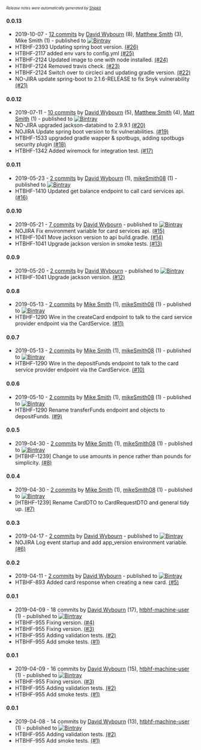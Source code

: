 <sup><sup>*Release notes were automatically generated by [Shipkit](http://shipkit.org/)*</sup></sup>

#### 0.0.13
 - 2019-10-07 - [12 commits](https://github.com/DepartmentOfHealth-htbhf/htbhf-card-services-api/compare/v0.0.12...v0.0.13) by [David Wybourn](https://github.com/dwybourn) (8), [Matthew Smith](https://github.com/YetAnotherMatt) (3), Mike Smith (1) - published to [![Bintray](https://img.shields.io/badge/Bintray-0.0.13-green.svg)](https://bintray.com/departmentofhealth-htbhf/maven/htbhf-card-services-api/0.0.13)
 - HTBHF-2393 Updating spring boot version. [(#26)](https://github.com/DepartmentOfHealth-htbhf/htbhf-card-services-api/pull/26)
 - HTBHF-2117 added env vars to config.yml [(#25)](https://github.com/DepartmentOfHealth-htbhf/htbhf-card-services-api/pull/25)
 - HTBHF-2124 Updated image to one with node installed. [(#24)](https://github.com/DepartmentOfHealth-htbhf/htbhf-card-services-api/pull/24)
 - HTBHF-2124 Removed travis check. [(#23)](https://github.com/DepartmentOfHealth-htbhf/htbhf-card-services-api/pull/23)
 - HTBHF-2124 Switch over to circleci and updating gradle version. [(#22)](https://github.com/DepartmentOfHealth-htbhf/htbhf-card-services-api/pull/22)
 - NO-JIRA update spring-boot to 2.1.6-RELEASE to fix Snyk vulnerability [(#21)](https://github.com/DepartmentOfHealth-htbhf/htbhf-card-services-api/pull/21)

#### 0.0.12
 - 2019-07-11 - [10 commits](https://github.com/DepartmentOfHealth-htbhf/htbhf-card-services-api/compare/v0.0.11...v0.0.12) by [David Wybourn](https://github.com/dwybourn) (5), [Matthew Smith](https://github.com/YetAnotherMatt) (4), [Matt Smith](https://github.com/YetAnotherMatt) (1) - published to [![Bintray](https://img.shields.io/badge/Bintray-0.0.12-green.svg)](https://bintray.com/departmentofhealth-htbhf/maven/htbhf-card-services-api/0.0.12)
 - NO-JIRA upgraded jackson-databind to 2.9.9.1 [(#20)](https://github.com/DepartmentOfHealth-htbhf/htbhf-card-services-api/pull/20)
 - NOJIRA Update spring boot version to fix vulnerabilities. [(#19)](https://github.com/DepartmentOfHealth-htbhf/htbhf-card-services-api/pull/19)
 - HTBHF-1533 upgraded gradle wapper & spotbugs, adding spotbugs security plugin [(#18)](https://github.com/DepartmentOfHealth-htbhf/htbhf-card-services-api/pull/18)
 - HTBHF-1342 Added wiremock for integration test. [(#17)](https://github.com/DepartmentOfHealth-htbhf/htbhf-card-services-api/pull/17)

#### 0.0.11
 - 2019-05-23 - [2 commits](https://github.com/DepartmentOfHealth-htbhf/htbhf-card-services-api/compare/v0.0.10...v0.0.11) by [David Wybourn](https://github.com/dwybourn) (1), [mikeSmith08](https://github.com/mikeSmith08) (1) - published to [![Bintray](https://img.shields.io/badge/Bintray-0.0.11-green.svg)](https://bintray.com/departmentofhealth-htbhf/maven/htbhf-card-services-api/0.0.11)
 - HTBHF-1410 Updated get balance endpoint to call card services api. [(#16)](https://github.com/DepartmentOfHealth-htbhf/htbhf-card-services-api/pull/16)

#### 0.0.10
 - 2019-05-21 - [7 commits](https://github.com/DepartmentOfHealth-htbhf/htbhf-card-services-api/compare/v0.0.9...v0.0.10) by [David Wybourn](https://github.com/dwybourn) - published to [![Bintray](https://img.shields.io/badge/Bintray-0.0.10-green.svg)](https://bintray.com/departmentofhealth-htbhf/maven/htbhf-card-services-api/0.0.10)
 - NOJIRA Fix environment variable for card services api. [(#15)](https://github.com/DepartmentOfHealth-htbhf/htbhf-card-services-api/pull/15)
 - HTBHF-1041 Move jackson version to api build.gradle. [(#14)](https://github.com/DepartmentOfHealth-htbhf/htbhf-card-services-api/pull/14)
 - HTBHF-1041 Upgrade jackson version in smoke tests. [(#13)](https://github.com/DepartmentOfHealth-htbhf/htbhf-card-services-api/pull/13)

#### 0.0.9
 - 2019-05-20 - [2 commits](https://github.com/DepartmentOfHealth-htbhf/htbhf-card-services-api/compare/v0.0.8...v0.0.9) by [David Wybourn](https://github.com/dwybourn) - published to [![Bintray](https://img.shields.io/badge/Bintray-0.0.9-green.svg)](https://bintray.com/departmentofhealth-htbhf/maven/htbhf-card-services-api/0.0.9)
 - HTBHF-1041 Upgrade jackson version. [(#12)](https://github.com/DepartmentOfHealth-htbhf/htbhf-card-services-api/pull/12)

#### 0.0.8
 - 2019-05-13 - [2 commits](https://github.com/DepartmentOfHealth-htbhf/htbhf-card-services-api/compare/v0.0.7...v0.0.8) by [Mike Smith](https://github.com/mikeSmith08) (1), [mikeSmith08](https://github.com/mikeSmith08) (1) - published to [![Bintray](https://img.shields.io/badge/Bintray-0.0.8-green.svg)](https://bintray.com/departmentofhealth-htbhf/maven/htbhf-card-services-api/0.0.8)
 - HTBHF-1290 Wire in the createCard endpoint to talk to the card service provider endpoint via the CardService. [(#11)](https://github.com/DepartmentOfHealth-htbhf/htbhf-card-services-api/pull/11)

#### 0.0.7
 - 2019-05-13 - [2 commits](https://github.com/DepartmentOfHealth-htbhf/htbhf-card-services-api/compare/v0.0.6...v0.0.7) by [Mike Smith](https://github.com/mikeSmith08) (1), [mikeSmith08](https://github.com/mikeSmith08) (1) - published to [![Bintray](https://img.shields.io/badge/Bintray-0.0.7-green.svg)](https://bintray.com/departmentofhealth-htbhf/maven/htbhf-card-services-api/0.0.7)
 - HTBHF-1290 Wire in the depositFunds endpoint to talk to the card service provider endpoint via the CardService. [(#10)](https://github.com/DepartmentOfHealth-htbhf/htbhf-card-services-api/pull/10)

#### 0.0.6
 - 2019-05-10 - [2 commits](https://github.com/DepartmentOfHealth-htbhf/htbhf-card-services-api/compare/v0.0.5...v0.0.6) by [Mike Smith](https://github.com/mikeSmith08) (1), [mikeSmith08](https://github.com/mikeSmith08) (1) - published to [![Bintray](https://img.shields.io/badge/Bintray-0.0.6-green.svg)](https://bintray.com/departmentofhealth-htbhf/maven/htbhf-card-services-api/0.0.6)
 - HTBHF-1290 Rename transferFunds endpoint and objects to depositFunds. [(#9)](https://github.com/DepartmentOfHealth-htbhf/htbhf-card-services-api/pull/9)

#### 0.0.5
 - 2019-04-30 - [2 commits](https://github.com/DepartmentOfHealth-htbhf/htbhf-card-services-api/compare/v0.0.4...v0.0.5) by [Mike Smith](https://github.com/mikeSmith08) (1), [mikeSmith08](https://github.com/mikeSmith08) (1) - published to [![Bintray](https://img.shields.io/badge/Bintray-0.0.5-green.svg)](https://bintray.com/departmentofhealth-htbhf/maven/htbhf-card-services-api/0.0.5)
 - [HTBHF-1239] Change to use amounts in pence rather than pounds for simplicity. [(#8)](https://github.com/DepartmentOfHealth-htbhf/htbhf-card-services-api/pull/8)

#### 0.0.4
 - 2019-04-30 - [2 commits](https://github.com/DepartmentOfHealth-htbhf/htbhf-card-services-api/compare/v0.0.3...v0.0.4) by [Mike Smith](https://github.com/mikeSmith08) (1), [mikeSmith08](https://github.com/mikeSmith08) (1) - published to [![Bintray](https://img.shields.io/badge/Bintray-0.0.4-green.svg)](https://bintray.com/departmentofhealth-htbhf/maven/htbhf-card-services-api/0.0.4)
 - [HTBHF-1239] Rename CardDTO to CardRequestDTO and general tidy up. [(#7)](https://github.com/DepartmentOfHealth-htbhf/htbhf-card-services-api/pull/7)

#### 0.0.3
 - 2019-04-17 - [2 commits](https://github.com/DepartmentOfHealth-htbhf/htbhf-card-services-api/compare/v0.0.2...v0.0.3) by [David Wybourn](https://github.com/dwybourn) - published to [![Bintray](https://img.shields.io/badge/Bintray-0.0.3-green.svg)](https://bintray.com/departmentofhealth-htbhf/maven/htbhf-card-services-api/0.0.3)
 - NOJIRA Log event startup and add app_version environment variable. [(#6)](https://github.com/DepartmentOfHealth-htbhf/htbhf-card-services-api/pull/6)

#### 0.0.2
 - 2019-04-11 - [2 commits](https://github.com/DepartmentOfHealth-htbhf/htbhf-card-services-api/compare/v0.0.1...v0.0.2) by [David Wybourn](https://github.com/dwybourn) - published to [![Bintray](https://img.shields.io/badge/Bintray-0.0.2-green.svg)](https://bintray.com/departmentofhealth-htbhf/maven/htbhf-card-services-api/0.0.2)
 - HTBHF-893 Added card response when creating a new card. [(#5)](https://github.com/DepartmentOfHealth-htbhf/htbhf-card-services-api/pull/5)

#### 0.0.1
 - 2019-04-09 - 18 commits by [David Wybourn](https://github.com/dwybourn) (17), [htbhf-machine-user](https://github.com/htbhf-machine-user) (1) - published to [![Bintray](https://img.shields.io/badge/Bintray-0.0.1-green.svg)](https://bintray.com/departmentofhealth-htbhf/maven/htbhf-card-services-api/0.0.1)
 - HTBHF-955 Fixing version. [(#4)](https://github.com/DepartmentOfHealth-htbhf/htbhf-card-services-api/pull/4)
 - HTBHF-955 Fixing version. [(#3)](https://github.com/DepartmentOfHealth-htbhf/htbhf-card-services-api/pull/3)
 - HTBHF-955 Adding validation tests. [(#2)](https://github.com/DepartmentOfHealth-htbhf/htbhf-card-services-api/pull/2)
 - HTBHF-955 Add smoke tests. [(#1)](https://github.com/DepartmentOfHealth-htbhf/htbhf-card-services-api/pull/1)

#### 0.0.1
 - 2019-04-09 - 16 commits by [David Wybourn](https://github.com/dwybourn) (15), [htbhf-machine-user](https://github.com/htbhf-machine-user) (1) - published to [![Bintray](https://img.shields.io/badge/Bintray-0.0.1-green.svg)](https://bintray.com/departmentofhealth-htbhf/maven/htbhf-card-services-api/0.0.1)
 - HTBHF-955 Fixing version. [(#3)](https://github.com/DepartmentOfHealth-htbhf/htbhf-card-services-api/pull/3)
 - HTBHF-955 Adding validation tests. [(#2)](https://github.com/DepartmentOfHealth-htbhf/htbhf-card-services-api/pull/2)
 - HTBHF-955 Add smoke tests. [(#1)](https://github.com/DepartmentOfHealth-htbhf/htbhf-card-services-api/pull/1)

#### 0.0.1
 - 2019-04-08 - 14 commits by [David Wybourn](https://github.com/dwybourn) (13), [htbhf-machine-user](https://github.com/htbhf-machine-user) (1) - published to [![Bintray](https://img.shields.io/badge/Bintray-0.0.1-green.svg)](https://bintray.com/departmentofhealth-htbhf/maven/htbhf-card-services-api/0.0.1)
 - HTBHF-955 Adding validation tests. [(#2)](https://github.com/DepartmentOfHealth-htbhf/htbhf-card-services-api/pull/2)
 - HTBHF-955 Add smoke tests. [(#1)](https://github.com/DepartmentOfHealth-htbhf/htbhf-card-services-api/pull/1)

